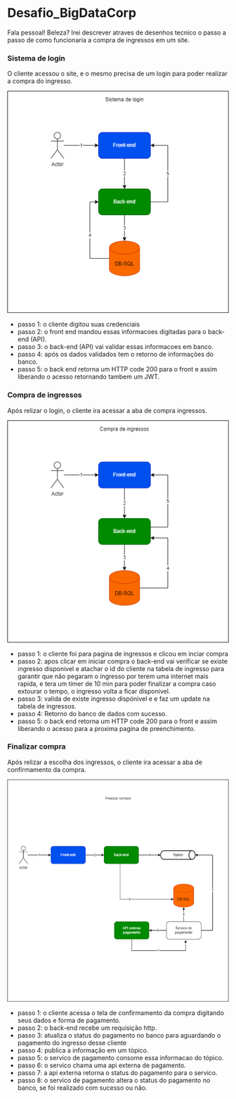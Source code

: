 # Desafio_BigDataCorp
Fala pessoal! Beleza?
Irei descrever atraves de desenhos tecnico o passo a passo de como funcionaria a compra de ingressos em um site.

### Sistema de login
 O cliente acessou o site, e o mesmo precisa de um login para poder realizar a compra do ingresso.
 
![Sistema de login](imagens/sistemaLogin.drawio.png)

* passo 1: o  cliente digitou suas credenciais
* passo 2: o front end mandou essas informacoes digitadas para o back-end (API).
* passo 3: o back-end (API) vai validar essas informacoes em banco.
* passo 4: após os dados validados tem o retorno de informações do banco.
* passo 5: o back end retorna um HTTP code 200 para o front e assim liberando o acesso retornando tambem um JWT.


### Compra de ingressos 
 Após relizar o login, o cliente ira acessar a aba de compra ingressos.
 
![Compra de ingressos](imagens/compraIngressos.drawio.png)

* passo 1: o cliente foi para pagina de ingressos e clicou em inciar compra
* passo 2: apos clicar em iniciar compra o back-end vai verificar se existe ingresso disponivel e atachar o id do cliente na tabela de ingresso para garantir que não pegaram o ingresso por terem uma internet mais rapida, e tera um timer de 10 min para poder finalizar a compra caso extourar o tempo, o ingresso volta a ficar disponivel.
* passo 3: valida de existe ingresso dispónivel e e faz um update na tabela de ingressos.
* passo 4: Retorno do banco de dados com sucesso.
* passo 5: o back end retorna um HTTP code 200 para o front e assim liberando o acesso para a proxima pagina de preenchimento.

### Finalizar compra 
 Após relizar a escolha dos ingressos, o cliente ira acessar a aba de confirmamento da compra.
 
![Finalizar compra](imagens/finalizarCompra.drawio.png)

* passo 1: o cliente acessa o tela de confirmamento da compra digitando seus dados e forma de pagamento.
* passo 2: o  back-end recebe um requisição http.
* passo 3: atualiza o status do pagamento no banco para aguardando o pagamento do ingresso desse cliente
* passo 4: publica a informação em um tópico.
* passo 5: o servico de pagamento consome essa informacao do tópico.
* passo 6: o servico chama uma api externa de pagamento.
* passo 7: a api externa retorna o status do pagamento para o servico.
* passo 8: o servico de pagamento altera o status do pagamento no banco, se foi realizado com sucesso ou não.








